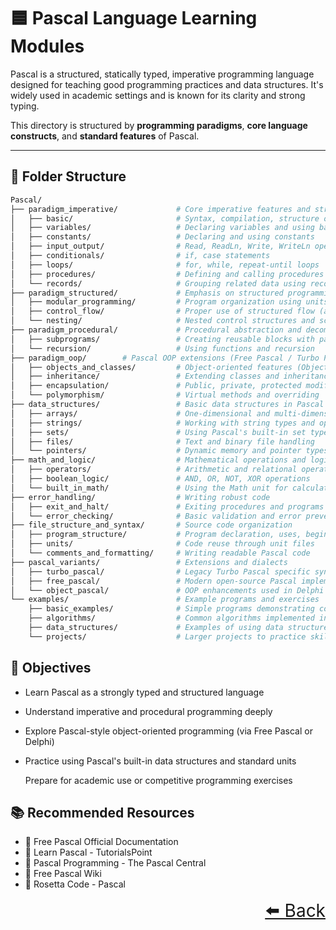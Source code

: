 # 🟦 Pascal Language Learning Modules

Pascal is a structured, statically typed, imperative programming language designed for teaching good programming practices and data structures. It's widely used in academic settings and is known for its clarity and strong typing.

This directory is structured by **programming paradigms**, **core language constructs**, and **standard features** of Pascal.

---

## 📂 Folder Structure

```bash
Pascal/
├── paradigm_imperative/             # Core imperative features and structured programming
│   ├── basic/                       # Syntax, compilation, structure of a program
│   ├── variables/                   # Declaring variables and using basic types
│   ├── constants/                   # Declaring and using constants
│   ├── input_output/                # Read, ReadLn, Write, WriteLn operations
│   ├── conditionals/                # if, case statements
│   ├── loops/                       # for, while, repeat-until loops
│   ├── procedures/                  # Defining and calling procedures and functions
│   └── records/                     # Grouping related data using record types
├── paradigm_structured/             # Emphasis on structured programming principles
│   ├── modular_programming/         # Program organization using units and procedures
│   ├── control_flow/                # Proper use of structured flow (avoid goto)
│   └── nesting/                     # Nested control structures and scopes
├── paradigm_procedural/             # Procedural abstraction and decomposition
│   ├── subprograms/                 # Creating reusable blocks with parameters
│   └── recursion/                   # Using functions and recursion
├── paradigm_oop/        # Pascal OOP extensions (Free Pascal / Turbo Pascal)
│   ├── objects_and_classes/         # Object-oriented features (Objects, Classes)
│   ├── inheritance/                 # Extending classes and inheritance
│   ├── encapsulation/               # Public, private, protected modifiers
│   └── polymorphism/                # Virtual methods and overriding
├── data_structures/                 # Basic data structures in Pascal
│   ├── arrays/                      # One-dimensional and multi-dimensional arrays
│   ├── strings/                     # Working with string types and operations
│   ├── sets/                        # Using Pascal's built-in set type
│   ├── files/                       # Text and binary file handling
│   └── pointers/                    # Dynamic memory and pointer types
├── math_and_logic/                  # Mathematical operations and logic
│   ├── operators/                   # Arithmetic and relational operators
│   ├── boolean_logic/               # AND, OR, NOT, XOR operations
│   └── built_in_math/               # Using the Math unit for calculations
├── error_handling/                  # Writing robust code
│   ├── exit_and_halt/               # Exiting procedures and programs
│   └── error_checking/              # Basic validation and error prevention
├── file_structure_and_syntax/       # Source code organization
│   ├── program_structure/           # Program declaration, uses, begin-end blocks
│   ├── units/                       # Code reuse through unit files
│   └── comments_and_formatting/     # Writing readable Pascal code
├── pascal_variants/                 # Extensions and dialects
│   ├── turbo_pascal/                # Legacy Turbo Pascal specific syntax
│   ├── free_pascal/                 # Modern open-source Pascal implementation
│   └── object_pascal/               # OOP enhancements used in Delphi
└── examples/                        # Example programs and exercises
    ├── basic_examples/              # Simple programs demonstrating core concepts
    ├── algorithms/                  # Common algorithms implemented in Pascal
    ├── data_structures/             # Examples of using data structures
    └── projects/                    # Larger projects to practice skills

```

## 🎯 Objectives

- Learn Pascal as a strongly typed and structured language
- Understand imperative and procedural programming deeply
- Explore Pascal-style object-oriented programming (via Free Pascal or Delphi)
- Practice using Pascal's built-in data structures and standard units

    Prepare for academic use or competitive programming exercises

## 📚 Recommended Resources

- 🔗 Free Pascal Official Documentation
- 🔗 Learn Pascal - TutorialsPoint
- 🔗 Pascal Programming - The Pascal Central
- 🔗 Free Pascal Wiki
- 🔗 Rosetta Code - Pascal

<div align="right" style="font-size: 2em;">
    <a href="../README.md">⬅️ Back</a>
</div>